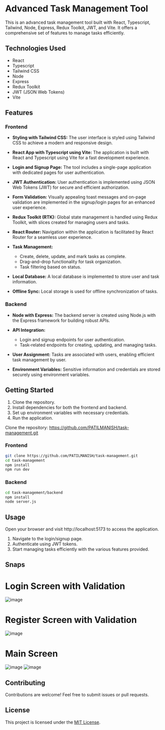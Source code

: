 # Advanced Task Management Tool

This is an advanced task management tool built with React, Typescript, Tailwind, Node, Express, Redux Toolkit, JWT, and Vite. It offers a comprehensive set of features to manage tasks efficiently.

## Technologies Used
- React
- Typescript
- Tailwind CSS
- Node
- Express
- Redux Toolkit
- JWT (JSON Web Tokens)
- Vite

## Features

### Frontend
- **Styling with Tailwind CSS:** The user interface is styled using Tailwind CSS to achieve a modern and responsive design.

- **React App with Typescript using Vite:** The application is built with React and Typescript using Vite for a fast development experience.

- **Login and Signup Page:** The tool includes a single-page application with dedicated pages for user authentication.

- **JWT Authentication:** User authentication is implemented using JSON Web Tokens (JWT) for secure and efficient authorization.

- **Form Validation:** Visually appealing toast messages and on-page validation are implemented in the signup/login pages for an enhanced user experience.

- **Redux Toolkit (RTK):** Global state management is handled using Redux Toolkit, with slices created for managing users and tasks.

- **React Router:** Navigation within the application is facilitated by React Router for a seamless user experience.

- **Task Management:**
  - Create, delete, update, and mark tasks as complete.
  - Drag-and-drop functionality for task organization.
  - Task filtering based on status.

- **Local Database:** A local database is implemented to store user and task information.

- **Offline Sync:** Local storage is used for offline synchronization of tasks.

### Backend
- **Node with Express:** The backend server is created using Node.js with the Express framework for building robust APIs.

- **API Integration:**
  - Login and signup endpoints for user authentication.
  - Task-related endpoints for creating, updating, and managing tasks.

- **User Assignment:** Tasks are associated with users, enabling efficient task management by user.

- **Environment Variables:** Sensitive information and credentials are stored securely using environment variables.

## Getting Started

1. Clone the repository.
2. Install dependencies for both the frontend and backend.
3. Set up environment variables with necessary credentials.
4. Run the application.

 Clone the repository: https://github.com/PATILMANISH/task-management.git
 
### Frontend
   ```bash
   git clone https://github.com/PATILMANISH/task-management.git
   cd task-management
   npm install
   npm run dev
   ```
   
### Backend
   ```bash
   cd task-management/backend
   npm install
   node server.js
   ```

## Usage
Open your browser and visit http://localhost:5173 to access the application.

1. Navigate to the login/signup page.
2. Authenticate using JWT tokens.
3. Start managing tasks efficiently with the various features provided.

## Snaps
# Login Screen with Validation
![image](https://github.com/PATILMANISH/task-management/assets/20597500/3099aa60-5ace-4329-bbe3-29f1fa5106c0)

# Register Screen with Validation
![image](https://github.com/PATILMANISH/task-management/assets/20597500/47440f80-e426-4067-89f1-f535509a192c)

# Main Screen
![image](https://github.com/PATILMANISH/task-management/assets/20597500/3975d3f1-33e3-4188-8e5c-6f1c86d457a7)
![image](https://github.com/PATILMANISH/task-management/assets/20597500/e6add36c-e668-4fb3-ae94-7fda0daec2d9)


## Contributing

Contributions are welcome! Feel free to submit issues or pull requests.

## License

This project is licensed under the [MIT License](LICENSE).
